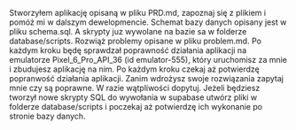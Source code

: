 Stworzyłem aplikację opisaną w pliku PRD.md, zapoznaj się z plikiem i pomóż mi w dalszym dewelopmencie. Schemat bazy danych opisany jest w pliku schema.sql. A skrypty juz wywolane na bazie sa w folderze database/scripts. Rozwiąż problemy opisane w pliku problem.md. Po każdym kroku będę sprawdzał poprawność działania aplikacji na emulatorze Pixel_6_Pro_API_36 (id emulator-555), który uruchomisz za mnie i zbudujesz aplikację na nim. Po każdym kroku czekaj aż potwierdzę popranwość działania aplikacji. Zanim wdrożysz swoje rozwiązania zapytaj mnie czy są poprawne. W razie wątpliwości dopytuj. Jeżeli będziesz tworzył nowe skrypty SQL do wywołania w supabase utwórz pliki w folderze database/scripts i poczekaj aż potwierdzę ich wykonanie po stronie bazy danych.

